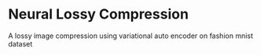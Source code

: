 # Neural Lossy Compression

A lossy image compression using variational auto encoder on fashion mnist dataset
